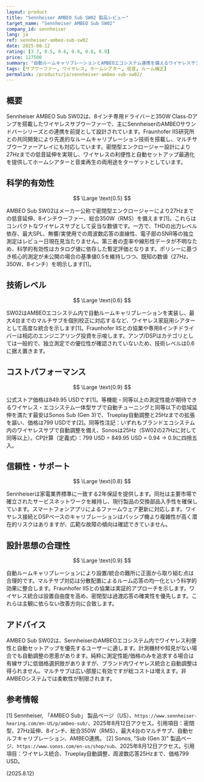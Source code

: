 ```yaml
---
layout: product
title: "Sennheiser AMBEO Sub SW02 製品レビュー"
target_name: "Sennheiser AMBEO Sub SW02"
company_id: sennheiser
lang: ja
ref: sennheiser-ambeo-sub-sw02
date: 2025-08-12
rating: [3.7, 0.5, 0.6, 0.9, 0.8, 0.9]
price: 127500
summary: "自動ルームキャリブレーションとAMBEOエコシステム連携を備えるワイヤレスサブウーファー。27Hz延伸とマルチサブ対応を実現する一方、主要競合より価格はやや高め。"
tags: [サブウーファー, ワイヤレス, ホームシアター, 低音, ルーム補正]
permalink: /products/ja/sennheiser-ambeo-sub-sw02/
---
```


## 概要

Sennheiser AMBEO Sub SW02は、8インチ専用ドライバーと350W Class-Dアンプを搭載したワイヤレスサブウーファーで、主にSennheiserのAMBEOサウンドバーシリーズとの連携を前提として設計されています。Fraunhofer IIS研究所との共同開発により先進的なルームキャリブレーション技術を搭載し、マルチサブウーファーアレイにも対応しています。密閉型エンクロージャー設計により27Hzまでの低音延伸を実現し、ワイヤレスの利便性と自動セットアップ最適化を提供してホームシアターと音楽再生の両用途をターゲットとしています。

## 科学的有効性

$$ \Large \text{0.5} $$

AMBEO Sub SW02はメーカー公称で密閉型エンクロージャーにより27Hzまでの低音延伸、8インチウーファー、総合350W（RMS）を備えます[1]。これらはコンパクトなワイヤレスサブとして妥当な数値です。一方で、THDの出力レベル依存、最大SPL、無響/実使用での周波数応答の直線性、電子部のSNR等の独立測定はレビュー日現在見当たりません。第三者の歪率や線形性データが不明なため、科学的有効性はカタログ値に依存した暫定評価となります。ポリシーに基づき核心的測定が未公開の場合の基準値0.5を維持しつつ、既知の数値（27Hz、350W、8インチ）を明示します[1]。

## 技術レベル

$$ \Large \text{0.6} $$

SW02はAMBEOエコシステム内で自動ルームキャリブレーションを実装し、最大4台までのマルチサブを個別校正に対応するなど、ワイヤレス家庭用シアターとして高度な統合を示します[1]。Fraunhofer IISとの協業や専用8インチドライバーは相応のエンジニアリング投資を示唆します。アンプ/DSPはカテゴリとしては一般的で、独立測定での優位性が確認されていないため、技術レベルは0.6に据え置きます。

## コストパフォーマンス

$$ \Large \text{0.9} $$

公式ストア価格は849.95 USDです[1]。等機能・同等以上の測定性能が期待できるワイヤレス・エコシステム一体型サブで自動チューニングと同等以下の低域延伸を満たす最安はSonos Sub (Gen 3)で、Trueplay自動調整と25Hzまでの拡張を謳い、価格は799 USDです[2]。同等性注記：いずれもブランドエコシステム内のワイヤレスサブで自動調整を備え、Sonosは25Hz（SW02の27Hzに対して同等以上）。CP計算（定義式）：799 USD ÷ 849.95 USD = 0.94 → 0.9に四捨五入。

## 信頼性・サポート

$$ \Large \text{0.8} $$

Sennheiserは家電業界標準に一致する2年保証を提供します。同社は主要市場で確立されたサービスネットワークを維持し、現行製品の交換部品入手性を確保しています。スマートフォンアプリによるファームウェア更新に対応します。ワイヤレス接続とDSPベースのキャリブレーションはパッシブ機より複雑性が高く潜在的リスクはありますが、広範な故障の傾向は確認できていません。

## 設計思想の合理性

$$ \Large \text{0.9} $$

自動ルームキャリブレーションにより設置/統合の難所に正面から取り組む点は合理的です。マルチサブ対応は分散配置によるルーム応答の均一化という科学的効果に整合します。Fraunhofer IISとの協業は実証的アプローチを示します。ワイヤレス統合は設置自由度を高め、密閉型は過渡応答の確実性を優先します。これらは主観に依らない改善方向に合致します。

## アドバイス

AMBEO Sub SW02は、SennheiserのAMBEOエコシステム内でワイヤレス利便性と自動セットアップを優先するユーザーに適します。計測機材や知見がない場合でも自動調整の恩恵があります。純粋に測定性能/価格のみを追求する場合は有線サブに低価格選択肢がありますが、ブランド内ワイヤレス統合と自動調整は得られません。マルチサブは広い部屋に有効ですが総コストは増えます。非AMBEOシステムでは柔軟性が制限されます。

## 参考情報

[1] Sennheiser, 「AMBEO Sub」 製品ページ（US）、`https://www.sennheiser-hearing.com/en-US/p/ambeo-sub/`、2025年8月12日アクセス。引用項目：密閉型、27Hz延伸、8インチ、総合350W（RMS）、最大4台のマルチサブ、自動セルフキャリブレーション、AMBEO連携。
[2] Sonos, "Sub (Gen 3)" 製品ページ、`https://www.sonos.com/en-us/shop/sub`、2025年8月12日アクセス。引用項目：ワイヤレス統合、Trueplay自動調整、周波数応答25Hzまで、価格799 USD。

(2025.8.12)